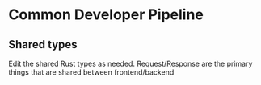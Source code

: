 # Common Developer Pipeline

## Shared types

Edit the shared Rust types as needed. Request/Response are the primary things that are shared between frontend/backend